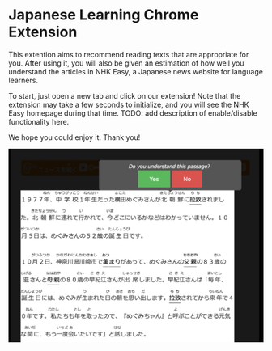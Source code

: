 # Japanese Learning Chrome Extension

This extention aims to recommend reading texts that are appropriate for you. After using it, you will also be given an estimation of how well you understand the articles in NHK Easy,  a Japanese news website for language learners.

To start, just open a new tab and click on our extension! Note that the extension may take a few seconds to initialize, and you will see the NHK Easy homepage during that time. TODO: add description of enable/disable functionality here.

We hope you could enjoy it. Thank you!

![Screenshot](images/screenshot.png)